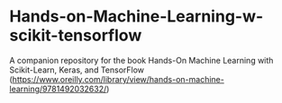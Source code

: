 # Hands-on-Machine-Learning-w-scikit-tensorflow

A companion repository for the book Hands-On Machine Learning with Scikit-Learn, Keras, and TensorFlow (https://www.oreilly.com/library/view/hands-on-machine-learning/9781492032632/)
